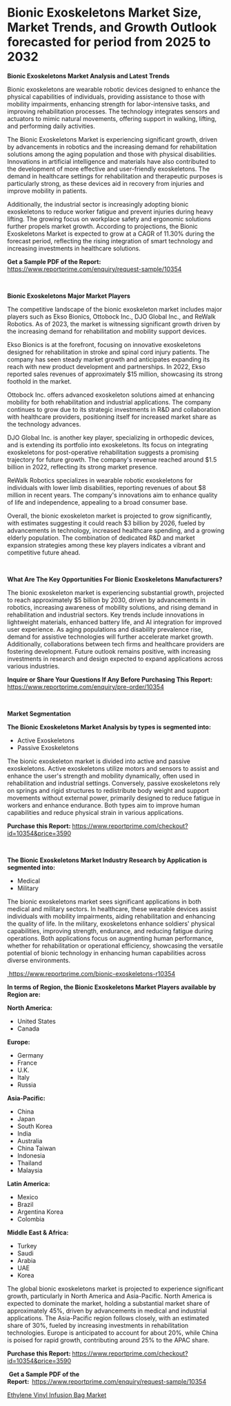 <p><h1>Bionic Exoskeletons Market Size, Market Trends, and Growth Outlook forecasted for period from 2025 to 2032</h1></p><p><strong>Bionic Exoskeletons Market Analysis and Latest Trends</strong></p>
<p><p>Bionic exoskeletons are wearable robotic devices designed to enhance the physical capabilities of individuals, providing assistance to those with mobility impairments, enhancing strength for labor-intensive tasks, and improving rehabilitation processes. The technology integrates sensors and actuators to mimic natural movements, offering support in walking, lifting, and performing daily activities.</p><p>The Bionic Exoskeletons Market is experiencing significant growth, driven by advancements in robotics and the increasing demand for rehabilitation solutions among the aging population and those with physical disabilities. Innovations in artificial intelligence and materials have also contributed to the development of more effective and user-friendly exoskeletons. The demand in healthcare settings for rehabilitation and therapeutic purposes is particularly strong, as these devices aid in recovery from injuries and improve mobility in patients. </p><p>Additionally, the industrial sector is increasingly adopting bionic exoskeletons to reduce worker fatigue and prevent injuries during heavy lifting. The growing focus on workplace safety and ergonomic solutions further propels market growth. According to projections, the Bionic Exoskeletons Market is expected to grow at a CAGR of 11.30% during the forecast period, reflecting the rising integration of smart technology and increasing investments in healthcare solutions.</p></p>
<p><strong>Get a Sample PDF of the Report:&nbsp;</strong> <a href="https://www.reportprime.com/enquiry/request-sample/10354?utm_campaign=2488&utm_medium=2&utm_source=Github&utm_content=ia&utm_term=20032025&utm_id=bionic-exoskeletons">https://www.reportprime.com/enquiry/request-sample/10354</a></p>
<p>&nbsp;</p>
<p><strong>Bionic Exoskeletons Major Market Players</strong></p>
<p><p>The competitive landscape of the bionic exoskeleton market includes major players such as Ekso Bionics, Ottobock Inc., DJO Global Inc., and ReWalk Robotics. As of 2023, the market is witnessing significant growth driven by the increasing demand for rehabilitation and mobility support devices.</p><p>Ekso Bionics is at the forefront, focusing on innovative exoskeletons designed for rehabilitation in stroke and spinal cord injury patients. The company has seen steady market growth and anticipates expanding its reach with new product development and partnerships. In 2022, Ekso reported sales revenues of approximately $15 million, showcasing its strong foothold in the market.</p><p>Ottobock Inc. offers advanced exoskeleton solutions aimed at enhancing mobility for both rehabilitation and industrial applications. The company continues to grow due to its strategic investments in R&D and collaboration with healthcare providers, positioning itself for increased market share as the technology advances.</p><p>DJO Global Inc. is another key player, specializing in orthopedic devices, and is extending its portfolio into exoskeletons. Its focus on integrating exoskeletons for post-operative rehabilitation suggests a promising trajectory for future growth. The company's revenue reached around $1.5 billion in 2022, reflecting its strong market presence.</p><p>ReWalk Robotics specializes in wearable robotic exoskeletons for individuals with lower limb disabilities, reporting revenues of about $8 million in recent years. The company's innovations aim to enhance quality of life and independence, appealing to a broad consumer base.</p><p>Overall, the bionic exoskeleton market is projected to grow significantly, with estimates suggesting it could reach $3 billion by 2026, fueled by advancements in technology, increased healthcare spending, and a growing elderly population. The combination of dedicated R&D and market expansion strategies among these key players indicates a vibrant and competitive future ahead.</p></p>
<p>&nbsp;</p>
<p><strong>What Are The Key Opportunities For Bionic Exoskeletons Manufacturers?</strong></p>
<p><p>The bionic exoskeleton market is experiencing substantial growth, projected to reach approximately $5 billion by 2030, driven by advancements in robotics, increasing awareness of mobility solutions, and rising demand in rehabilitation and industrial sectors. Key trends include innovations in lightweight materials, enhanced battery life, and AI integration for improved user experience. As aging populations and disability prevalence rise, demand for assistive technologies will further accelerate market growth. Additionally, collaborations between tech firms and healthcare providers are fostering development. Future outlook remains positive, with increasing investments in research and design expected to expand applications across various industries.</p></p>
<p><strong>Inquire or Share Your Questions If Any Before Purchasing This Report:</strong> <a href="https://www.reportprime.com/enquiry/pre-order/10354?utm_campaign=2488&utm_medium=2&utm_source=Github&utm_content=ia&utm_term=20032025&utm_id=bionic-exoskeletons">https://www.reportprime.com/enquiry/pre-order/10354</a></p>
<p>&nbsp;</p>
<p><strong>Market Segmentation</strong></p>
<p><strong>The Bionic Exoskeletons Market Analysis by types is segmented into:</strong></p>
<p><ul><li>Active Exoskeletons</li><li>Passive Exoskeletons</li></ul></p>
<p><p>The bionic exoskeleton market is divided into active and passive exoskeletons. Active exoskeletons utilize motors and sensors to assist and enhance the user's strength and mobility dynamically, often used in rehabilitation and industrial settings. Conversely, passive exoskeletons rely on springs and rigid structures to redistribute body weight and support movements without external power, primarily designed to reduce fatigue in workers and enhance endurance. Both types aim to improve human capabilities and reduce physical strain in various applications.</p></p>
<p><strong>Purchase this Report:&nbsp;</strong><a href="https://www.reportprime.com/checkout?id=10354&price=3590&utm_campaign=2488&utm_medium=2&utm_source=Github&utm_content=ia&utm_term=20032025&utm_id=bionic-exoskeletons">https://www.reportprime.com/checkout?id=10354&price=3590</a></p>
<p>&nbsp;</p>
<p><strong>The Bionic Exoskeletons Market Industry Research by Application is segmented into:</strong></p>
<p><ul><li>Medical</li><li>Military</li></ul></p>
<p><p>The bionic exoskeletons market sees significant applications in both medical and military sectors. In healthcare, these wearable devices assist individuals with mobility impairments, aiding rehabilitation and enhancing the quality of life. In the military, exoskeletons enhance soldiers' physical capabilities, improving strength, endurance, and reducing fatigue during operations. Both applications focus on augmenting human performance, whether for rehabilitation or operational efficiency, showcasing the versatile potential of bionic technology in enhancing human capabilities across diverse environments.</p></p>
<p><a href="https://www.reportprime.com/bionic-exoskeletons-r10354?utm_campaign=2488&utm_medium=2&utm_source=Github&utm_content=ia&utm_term=20032025&utm_id=bionic-exoskeletons">&nbsp;https://www.reportprime.com/bionic-exoskeletons-r10354</a></p>
<p><strong>In terms of Region, the Bionic Exoskeletons Market Players available by Region are:</strong></p>
<p>
    <p> <strong> North America: </strong>
        <ul>
            <li>United States</li>
            <li>Canada</li>
        </ul>
        </p> 
    <p> <strong> Europe: </strong>
        <ul>
            <li>Germany</li>
            <li>France</li>
            <li>U.K.</li>
            <li>Italy</li>
            <li>Russia</li>
        </ul>
        </p> 
    <p> <strong> Asia-Pacific: </strong>
        <ul>
            <li>China</li>
            <li>Japan</li>
            <li>South Korea</li>
            <li>India</li>
            <li>Australia</li>
            <li>China Taiwan</li>
            <li>Indonesia</li>
            <li>Thailand</li>
            <li>Malaysia</li>
        </ul>
        </p> 
    <p> <strong> Latin America: </strong>
        <ul>
            <li>Mexico</li>
            <li>Brazil</li>
            <li>Argentina Korea</li>
            <li>Colombia</li>
        </ul>
        </p> 
    <p> <strong> Middle East & Africa: </strong>
        <ul>
            <li>Turkey</li>
            <li>Saudi</li>
            <li>Arabia</li>
            <li>UAE</li>
            <li>Korea</li>
        </ul>
    </p>
    </p>
<p><p>The global bionic exoskeletons market is projected to experience significant growth, particularly in North America and Asia-Pacific. North America is expected to dominate the market, holding a substantial market share of approximately 45%, driven by advancements in medical and industrial applications. The Asia-Pacific region follows closely, with an estimated share of 30%, fueled by increasing investments in rehabilitation technologies. Europe is anticipated to account for about 20%, while China is poised for rapid growth, contributing around 25% to the APAC share.</p></p>
<p><strong>Purchase this Report: </strong><a href="https://www.reportprime.com/checkout?id=10354&price=3590&utm_campaign=2488&utm_medium=2&utm_source=Github&utm_content=ia&utm_term=20032025&utm_id=bionic-exoskeletons">https://www.reportprime.com/checkout?id=10354&price=3590</a></p>
<p>&nbsp;<strong>Get a Sample PDF of the Report:&nbsp;&nbsp;</strong><a href="https://www.reportprime.com/enquiry/request-sample/10354?utm_campaign=2488&utm_medium=2&utm_source=Github&utm_content=ia&utm_term=20032025&utm_id=bionic-exoskeletons">https://www.reportprime.com/enquiry/request-sample/10354</a></p>
<p><strong></strong></p>
<p><p><a href="https://github.com/leptouwrites/Market-Research-Report-List-1/blob/main/ethylene-vinyl-infusion-bag-market.md?utm_campaign=2488&utm_medium=2&utm_source=Github&utm_content=ia&utm_term=20032025&utm_id=bionic-exoskeletons">Ethylene Vinyl Infusion Bag Market</a></p></p>